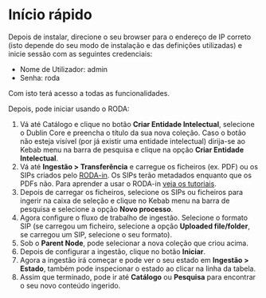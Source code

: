# Início rápido

Depois de instalar, direcione o seu browser para o endereço de IP correto (isto depende do seu modo de instalação e das definições utilizadas) e inicie sessão com as seguintes credenciais:

* Nome de Utilizador: admin
* Senha: roda

Com isto terá acesso a todas as funcionalidades.

Depois, pode iniciar usando o RODA:

1. Vá até Catálogo e clique no botão **Criar Entidade Intelectual**, selecione o Dublin Core e preencha o título da sua nova coleção. Caso o botão não esteja visível (por já existir uma entidade intelectual) dirija-se ao Kebab menu na barra de pesquisa e clique na opção **Criar Entidade Intelectual**.  
2. Vá até **Ingestão > Transferência** e carregue os ficheiros (ex. PDF) ou os SIPs criados pelo [RODA-in](http://rodain.roda-community.org/). Os SIPs terão metadados enquanto que os PDFs não. Para aprender a usar o RODA-in [veja os tutoriais](http://rodain.roda-community.org/#tutorials).
3. Depois de carregar os ficheiros, selecione os SIPs ou ficheiros para ingerir na caixa de seleção e clique no Kebab menu na barra de pesquisa e selecione a opção **Novo processo**.
4. Agora configure o fluxo de trabalho de ingestão. Selecione o formato SIP (se carregou um ficheiro, selecione a opção **Uploaded file/folder**, se carregou um SIP, selecione o seu formato).
5. Sob o **Parent Node**, pode selecionar a nova coleção que criou acima.
6. Depois de configurar a ingestão, clique no botão **Iniciar**.
7. Agora a ingestão irá começar e pode ver o seu estado em **Ingestão > Estado**, também pode inspecionar o estado ao clicar na linha da tabela.
8. Assim que terminado, pode ir até **Catálogo** ou **Pesquisa** para encontrar o seu novo conteúdo ingerido.


